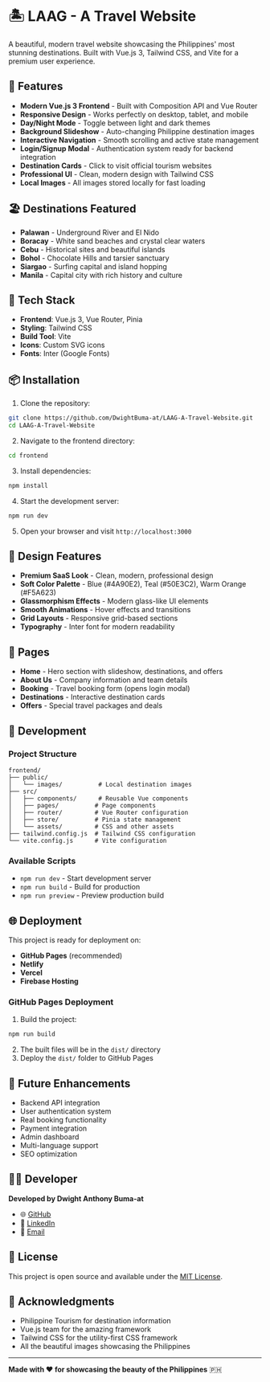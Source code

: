 # 🏝️ LAAG - A Travel Website

A beautiful, modern travel website showcasing the Philippines' most stunning destinations. Built with Vue.js 3, Tailwind CSS, and Vite for a premium user experience.

## 🌟 Features

- **Modern Vue.js 3 Frontend** - Built with Composition API and Vue Router
- **Responsive Design** - Works perfectly on desktop, tablet, and mobile
- **Day/Night Mode** - Toggle between light and dark themes
- **Background Slideshow** - Auto-changing Philippine destination images
- **Interactive Navigation** - Smooth scrolling and active state management
- **Login/Signup Modal** - Authentication system ready for backend integration
- **Destination Cards** - Click to visit official tourism websites
- **Professional UI** - Clean, modern design with Tailwind CSS
- **Local Images** - All images stored locally for fast loading

## 🏖️ Destinations Featured

- **Palawan** - Underground River and El Nido
- **Boracay** - White sand beaches and crystal clear waters
- **Cebu** - Historical sites and beautiful islands
- **Bohol** - Chocolate Hills and tarsier sanctuary
- **Siargao** - Surfing capital and island hopping
- **Manila** - Capital city with rich history and culture

## 🚀 Tech Stack

- **Frontend**: Vue.js 3, Vue Router, Pinia
- **Styling**: Tailwind CSS
- **Build Tool**: Vite
- **Icons**: Custom SVG icons
- **Fonts**: Inter (Google Fonts)

## 📦 Installation

1. Clone the repository:
```bash
git clone https://github.com/DwightBuma-at/LAAG-A-Travel-Website.git
cd LAAG-A-Travel-Website
```

2. Navigate to the frontend directory:
```bash
cd frontend
```

3. Install dependencies:
```bash
npm install
```

4. Start the development server:
```bash
npm run dev
```

5. Open your browser and visit `http://localhost:3000`

## 🎨 Design Features

- **Premium SaaS Look** - Clean, modern, professional design
- **Soft Color Palette** - Blue (#4A90E2), Teal (#50E3C2), Warm Orange (#F5A623)
- **Glassmorphism Effects** - Modern glass-like UI elements
- **Smooth Animations** - Hover effects and transitions
- **Grid Layouts** - Responsive grid-based sections
- **Typography** - Inter font for modern readability

## 📱 Pages

- **Home** - Hero section with slideshow, destinations, and offers
- **About Us** - Company information and team details
- **Booking** - Travel booking form (opens login modal)
- **Destinations** - Interactive destination cards
- **Offers** - Special travel packages and deals

## 🔧 Development

### Project Structure
```
frontend/
├── public/
│   └── images/          # Local destination images
├── src/
│   ├── components/      # Reusable Vue components
│   ├── pages/          # Page components
│   ├── router/         # Vue Router configuration
│   ├── store/          # Pinia state management
│   └── assets/         # CSS and other assets
├── tailwind.config.js  # Tailwind CSS configuration
└── vite.config.js      # Vite configuration
```

### Available Scripts

- `npm run dev` - Start development server
- `npm run build` - Build for production
- `npm run preview` - Preview production build

## 🌐 Deployment

This project is ready for deployment on:
- **GitHub Pages** (recommended)
- **Netlify**
- **Vercel**
- **Firebase Hosting**

### GitHub Pages Deployment

1. Build the project:
```bash
npm run build
```

2. The built files will be in the `dist/` directory
3. Deploy the `dist/` folder to GitHub Pages

## 🎯 Future Enhancements

- Backend API integration
- User authentication system
- Real booking functionality
- Payment integration
- Admin dashboard
- Multi-language support
- SEO optimization

## 👨‍💻 Developer

**Developed by Dwight Anthony Buma-at**

- 🌐 [GitHub](https://github.com/DwightBuma-at)
- 💼 [LinkedIn](https://linkedin.com/in/dwight-anthony-buma-at)
- 📧 [Email](mailto:dwight.bumaat@gmail.com)

## 📄 License

This project is open source and available under the [MIT License](LICENSE).

## 🙏 Acknowledgments

- Philippine Tourism for destination information
- Vue.js team for the amazing framework
- Tailwind CSS for the utility-first CSS framework
- All the beautiful images showcasing the Philippines

---

**Made with ❤️ for showcasing the beauty of the Philippines** 🇵🇭